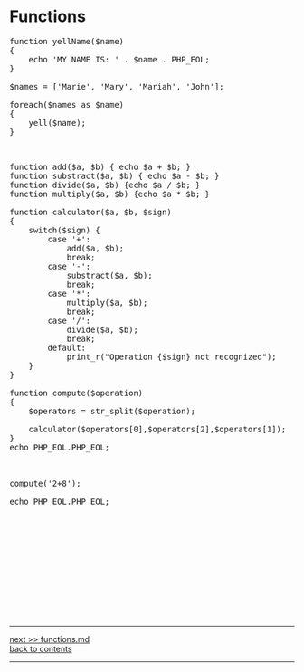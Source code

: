 # Functions

<pre>
function yellName($name)
{
    echo 'MY NAME IS: ' . $name . PHP_EOL;
}

$names = ['Marie', 'Mary', 'Mariah', 'John'];

foreach($names as $name)
{
    yell($name);
}
</pre>


<pre>


function add($a, $b) { echo $a + $b; }
function substract($a, $b) { echo $a - $b; }
function divide($a, $b) {echo $a / $b; }
function multiply($a, $b) {echo $a * $b; }

function calculator($a, $b, $sign)
{
    switch($sign) {
        case '+':
            add($a, $b);
            break;
        case '-':
            substract($a, $b);
            break;
        case '*':
            multiply($a, $b);
            break;
        case '/':
            divide($a, $b);
            break;
        default:
            print_r("Operation {$sign} not recognized");
    }
}

function compute($operation)
{
    $operators = str_split($operation);

    calculator($operators[0],$operators[2],$operators[1]);
}
echo PHP_EOL.PHP_EOL;



compute('2+8');

echo PHP_EOL.PHP_EOL;
</pre>



&nbsp;   
&nbsp;   
&nbsp;   
&nbsp;   
&nbsp;   

&nbsp;   
&nbsp;   
&nbsp;   
&nbsp;   
&nbsp;   

---
[next >> functions.md](../../09/docs/functions.md)   
[back to contents](../../README.md)    

---
